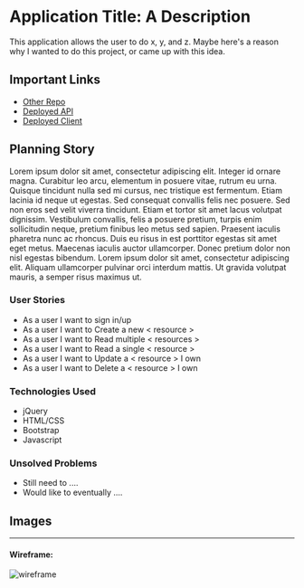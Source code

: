 # Application Title: A Description

This application allows the user to do x, y, and z. Maybe here's a reason why I wanted to do this project, or
came up with this idea.

## Important Links

- [Other Repo](www.link.com)
- [Deployed API](www.link.com)
- [Deployed Client](www.link.com)

## Planning Story

Lorem ipsum dolor sit amet, consectetur adipiscing elit. Integer id ornare magna. Curabitur leo arcu, elementum in posuere vitae, rutrum eu urna. Quisque tincidunt nulla sed mi cursus, nec tristique est fermentum. Etiam lacinia id neque ut egestas. Sed consequat convallis felis nec posuere. Sed non eros sed velit viverra tincidunt. Etiam et tortor sit amet lacus volutpat dignissim. Vestibulum convallis, felis a posuere pretium, turpis enim sollicitudin neque, pretium finibus leo metus sed sapien. Praesent iaculis pharetra nunc ac rhoncus. Duis eu risus in est porttitor egestas sit amet eget metus. Maecenas iaculis auctor ullamcorper. Donec pretium dolor non nisl egestas bibendum. Lorem ipsum dolor sit amet, consectetur adipiscing elit. Aliquam ullamcorper pulvinar orci interdum mattis. Ut gravida volutpat mauris, a semper risus maximus ut.

### User Stories

- As a user I want to sign in/up
- As a user I want to Create a new < resource >
- As a user I want to Read multiple < resources >
- As a user I want to Read a single < resource >
- As a user I want to Update a < resource > I own
- As a user I want to Delete a < resource > I own

### Technologies Used

- jQuery
- HTML/CSS
- Bootstrap
- Javascript

### Unsolved Problems

- Still need to ....
- Would like to eventually ....

## Images

---

#### Wireframe:
![wireframe](https://lucidchart.zendesk.com/hc/article_attachments/360001080866/Facebook_Wireframe_-_New_Page.png)
